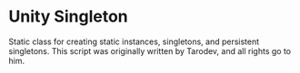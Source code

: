 # Unity Singleton
Static class for creating static instances, singletons, and persistent singletons.
This script was originally written by Tarodev, and all rights go to him.
